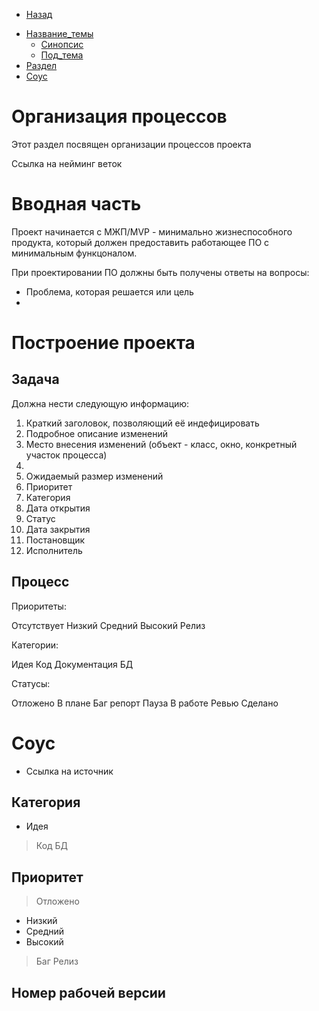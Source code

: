 
* [Назад](Readme.md)

- [Название\_темы](#название_темы)
  - [Синопсис](#синопсис)
  - [Под\_тема](#под_тема)
- [Раздел](#раздел)
- [Соус](#соус)

# Организация процессов

Этот раздел посвящен организации процессов проекта

Ссылка на нейминг веток

# Вводная часть

Проект начинается с МЖП/MVP - минимально жизнеспособного продукта, который должен предоставить работающее ПО с минимальным функцоналом.

При проектировании ПО должны быть получены ответы на вопросы:

* Проблема, которая решается или цель
* 

# Построение проекта

## Задача

Должна нести следующую информацию:

1. Краткий заголовок, позволяющий её индефицировать
2. Подробное описание изменений
3. Место внесения изменений (объект - класс, окно, конкретный участок процесса)
4. 
5. Ожидаемый размер изменений
6. Приоритет
7. Категория 
8. Дата открытия
9. Статус
10. Дата закрытия
11. Постановщик
12. Исполнитель

## Процесс

Приоритеты:

Отсутствует
Низкий
Средний
Высокий
Релиз

Категории:

Идея
Код
Документация
БД

Статусы:

Отложено
В плане
Баг репорт
Пауза
В работе
Ревью
Сделано
# Соус

* Ссылка на источник



## Категория

- Идея
> Код
> БД

## Приоритет

> Отложено
- Низкий
- Средний
- Высокий
> Баг
> Релиз

## Номер рабочей версии

